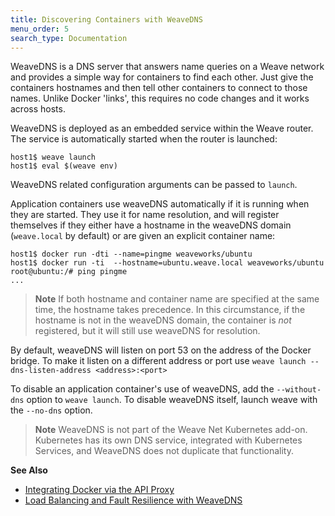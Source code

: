 ```yaml
---
title: Discovering Containers with WeaveDNS
menu_order: 5
search_type: Documentation
---
```




WeaveDNS is a DNS server that answers name queries on a Weave network
and provides a simple way for containers to find each other. Just give
the containers hostnames and then tell other containers to connect to
those names.  Unlike Docker 'links', this requires no code changes and
it works across hosts.

WeaveDNS is deployed as an embedded service within the Weave router.
The service is automatically started when the router is launched:

```
host1$ weave launch
host1$ eval $(weave env)
```

WeaveDNS related configuration arguments can be passed to `launch`.

Application containers use weaveDNS automatically if it is
running when they are started. They use it for name
resolution, and will register themselves if they either have a
hostname in the weaveDNS domain (`weave.local` by default) or are given an explicit container name:

```
host1$ docker run -dti --name=pingme weaveworks/ubuntu
host1$ docker run -ti  --hostname=ubuntu.weave.local weaveworks/ubuntu
root@ubuntu:/# ping pingme
...
```

> **Note** If both hostname and container name are specified at
the same time, the hostname takes precedence. In this circumstance, if
the hostname is not in the weaveDNS domain, the container is *not*
registered, but it will still use weaveDNS for resolution.

By default, weaveDNS will listen on port 53 on the address of the
Docker bridge. To make it listen on a different address or port use
`weave launch --dns-listen-address <address>:<port>`

To disable an application container's use of weaveDNS, add the
`--without-dns` option to `weave launch`. To
disable weaveDNS itself, launch weave with the `--no-dns` option.

> **Note** WeaveDNS is not part of the Weave Net Kubernetes add-on.
    Kubernetes has its own DNS service, integrated with Kubernetes
    Services, and WeaveDNS does not duplicate that functionality.

**See Also**

 * [Integrating Docker via the API Proxy](/site/tasks/weave-docker-api/weave-docker-api.md)
 * [Load Balancing and Fault Resilience with WeaveDNS](/site/tasks/weavedns/load-balance-fault-weavedns.md)
